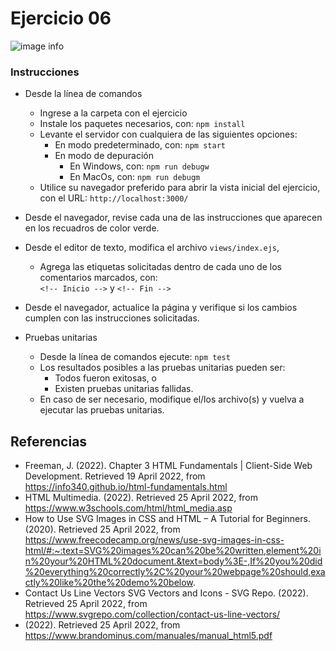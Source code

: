 # Ejercicio 06

![image info](images/ejercicio06.png)

### Instrucciones

* Desde la línea de comandos
	+ Ingrese a la carpeta con el ejercicio
	+ Instale los paquetes necesarios, con: `npm install`
	+ Levante el servidor con cualquiera de las siguientes opciones:
		- En modo predeterminado, con: `npm start`
		- En modo de depuración 
			+ En Windows, con: `npm run debugw`
			+ En MacOs, con: `npm run debugm`
	+ Utilice su navegador preferido para abrir la vista inicial del ejercicio, con el URL: `http://localhost:3000/`

* Desde el navegador, revise cada una de las instrucciones que aparecen en los recuadros de color verde.
* Desde el editor de texto, modifica el archivo `views/index.ejs`, 
	+ Agrega las etiquetas solicitadas dentro de cada uno de los comentarios marcados, con:  
	`<!-- Inicio -->` y `<!-- Fin -->`
* Desde el navegador, actualice la página y verifique si los cambios cumplen con las instrucciones solicitadas.
* Pruebas unitarias

	+ Desde la línea de comandos ejecute: `npm test`
	- Los resultados posibles a las pruebas unitarias pueden ser: 
		* Todos fueron exitosas, o
		* Existen pruebas unitarias fallidas.
	+ En caso de ser necesario, modifique el/los archivo(s) y vuelva a ejecutar las pruebas unitarias.

## Referencias 

* Freeman, J. (2022). Chapter 3 HTML Fundamentals | Client-Side Web Development. Retrieved 19 April 2022, from https://info340.github.io/html-fundamentals.html
* HTML Multimedia. (2022). Retrieved 25 April 2022, from https://www.w3schools.com/html/html_media.asp
* How to Use SVG Images in CSS and HTML – A Tutorial for Beginners. (2020). Retrieved 25 April 2022, from https://www.freecodecamp.org/news/use-svg-images-in-css-html/#:~:text=SVG%20images%20can%20be%20written,element%20in%20your%20HTML%20document.&text=body%3E-,If%20you%20did%20everything%20correctly%2C%20your%20webpage%20should,exactly%20like%20the%20demo%20below.
* Contact Us Line Vectors SVG Vectors and Icons - SVG Repo. (2022). Retrieved 25 April 2022, from https://www.svgrepo.com/collection/contact-us-line-vectors/
* (2022). Retrieved 25 April 2022, from https://www.brandominus.com/manuales/manual_html5.pdf